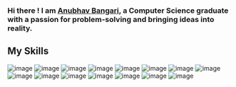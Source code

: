 ### Hi there ! I am [Anubhav Bangari](https://creative-site-alpha.vercel.app/), a Computer Science graduate with a passion for problem-solving and bringing ideas into reality.

## My Skills
![image](https://github.com/AnubhavBangari3/AnubhavBangari3/assets/68240739/8c1f7ddb-4272-414b-9e12-48a37061ae83) ![image](https://github.com/AnubhavBangari3/AnubhavBangari3/assets/68240739/2476781f-0887-40e2-859d-497c4b6293af) ![image](https://github.com/AnubhavBangari3/AnubhavBangari3/assets/68240739/441b36fd-a07a-4516-8144-0ef49a260b73)  ![image](https://github.com/AnubhavBangari3/AnubhavBangari3/assets/68240739/49c878ad-a23e-4725-b232-d7cf6043c461) ![image](https://github.com/AnubhavBangari3/AnubhavBangari3/assets/68240739/42855280-46bc-4515-88d9-f9d6a2442be6) ![image](https://github.com/AnubhavBangari3/AnubhavBangari3/assets/68240739/88fb8731-9fd2-42bb-8a3c-0a62230be955) ![image](https://github.com/AnubhavBangari3/AnubhavBangari3/assets/68240739/28aec471-661f-4165-8855-996d19cdd257) ![image](https://github.com/AnubhavBangari3/AnubhavBangari3/assets/68240739/f0bc5e89-3802-41af-ad2a-7887635d514e) ![image](https://github.com/AnubhavBangari3/AnubhavBangari3/assets/68240739/791429df-8472-4eeb-84e9-11f25daa3bcb) ![image](https://github.com/AnubhavBangari3/AnubhavBangari3/assets/68240739/a8535501-9314-4f39-9866-45fc24540a15) ![image](https://github.com/AnubhavBangari3/AnubhavBangari3/assets/68240739/12c4efd2-88a6-446d-a151-bf5deba43657) ![image](https://github.com/AnubhavBangari3/AnubhavBangari3/assets/68240739/36f58c50-6eff-485a-87b7-b12fb77d5679) ![image](https://github.com/AnubhavBangari3/AnubhavBangari3/assets/68240739/4c46754d-2e4d-428e-99fc-cc3245b4f3c6) ![image](https://github.com/AnubhavBangari3/AnubhavBangari3/assets/68240739/1b81cbc1-d652-43b8-956a-2e695a62ffd8) ![image](https://github.com/AnubhavBangari3/AnubhavBangari3/assets/68240739/a018cb7f-ed75-4844-868e-adc932e4e936) 
















<!--
**AnubhavBangari3/AnubhavBangari3** is a ✨ _special_ ✨ repository because its `README.md` (this file) appears on your GitHub profile.

Here are some ideas to get you started:

- 🔭 I’m currently working on ...
- 🌱 I’m currently learning ...
- 👯 I’m looking to collaborate on ...
- 🤔 I’m looking for help with ...
- 💬 Ask me about ...
- 📫 How to reach me: ...
- 😄 Pronouns: ...
- ⚡ Fun fact: ...
-->
